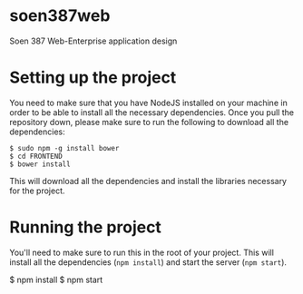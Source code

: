 # soen387web
Soen 387 Web-Enterprise application design

# Setting up the project
You need to make sure that you have NodeJS installed on your machine in order
to be able to install all the necessary dependencies.  Once you pull the repository down,
please make sure to run the following to download all the dependencies:

    $ sudo npm -g install bower
    $ cd FRONTEND
    $ bower install

This will download all the dependencies and install the libraries necessary for
the project.

# Running the project
You'll need to make sure to run this in the root of your project.  This will
install all the dependencies (`npm install`) and start the server (`npm start`).

  $ npm install
  $ npm start
